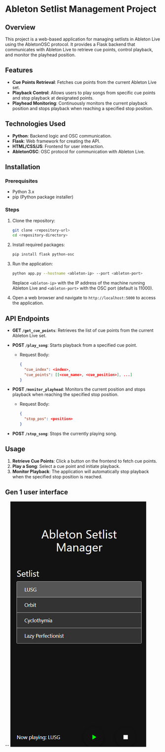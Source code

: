 # Ableton Setlist Management Project

## Overview

This project is a web-based application for managing setlists in Ableton Live using the AbletonOSC protocol. It provides a Flask backend that communicates with Ableton Live to retrieve cue points, control playback, and monitor the playhead position.

## Features

- **Cue Points Retrieval**: Fetches cue points from the current Ableton Live set.
- **Playback Control**: Allows users to play songs from specific cue points and stop playback at designated points.
- **Playhead Monitoring**: Continuously monitors the current playback position and stops playback when reaching a specified stop position.

## Technologies Used

- **Python**: Backend logic and OSC communication.
- **Flask**: Web framework for creating the API.
- **HTML/CSS/JS**: Frontend for user interaction.
- **AbletonOSC**: OSC protocol for communication with Ableton Live.

## Installation

### Prerequisites

- Python 3.x
- pip (Python package installer)

### Steps

1. Clone the repository:

   ```bash
   git clone <repository-url>
   cd <repository-directory>
   ```

2. Install required packages:

   ```bash
   pip install flask python-osc
   ```

3. Run the application:

   ```bash
   python app.py --hostname <ableton-ip> --port <ableton-port>
   ```

   Replace `<ableton-ip>` with the IP address of the machine running Ableton Live and `<ableton-port>` with the OSC port (default is 11000).

4. Open a web browser and navigate to `http://localhost:5000` to access the application.

## API Endpoints

- **GET `/get_cue_points`**: Retrieves the list of cue points from the current Ableton Live set.

- **POST `/play_song`**: Starts playback from a specified cue point.
  - Request Body:
    ```json
    {
      "cue_index": <index>,
      "cue_points": [[<cue_name>, <cue_position>], ...]
    }
    ```

- **POST `/monitor_playhead`**: Monitors the current position and stops playback when reaching the specified stop position.
  - Request Body:
    ```json
    {
      "stop_pos": <position>
    }
    ```

- **POST `/stop_song`**: Stops the currently playing song.

## Usage

1. **Retrieve Cue Points**: Click a button on the frontend to fetch cue points.
2. **Play a Song**: Select a cue point and initiate playback.
3. **Monitor Playback**: The application will automatically stop playback when the specified stop position is reached.

## Gen 1 user interface

--
![alt text](image.png)
